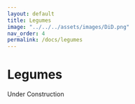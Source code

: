 ```yaml
---
layout: default
title: Legumes
image: "../../../assets/images/DiD.png"
nav_order: 4
permalink: /docs/legumes
---
```


# Legumes

Under Construction

